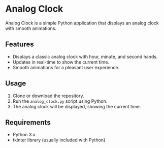 # Analog Clock

Analog Clock is a simple Python application that displays an analog clock with smooth animations.

## Features

- Displays a classic analog clock with hour, minute, and second hands.
- Updates in real-time to show the current time.
- Smooth animations for a pleasant user experience.

## Usage

1. Clone or download the repository.
2. Run the `analog_clock.py` script using Python.
3. The analog clock will be displayed, showing the current time.

## Requirements

- Python 3.x
- tkinter library (usually included with Python)
